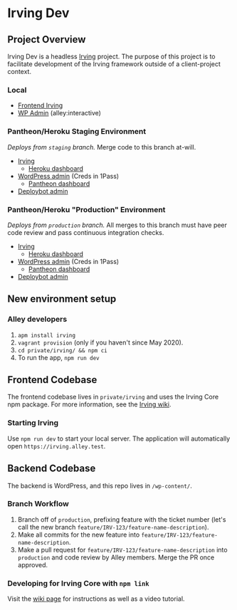 # Irving Dev

## Project Overview

Irving Dev is a headless [Irving](https://github.com/alleyinteractive/irving) project. The purpose of this project is to facilitate development of the Irving framework outside of a client-project context.

### Local

- [Frontend Irving](https://irving.alley.test)
- [WP Admin](https://irving-dev.alley.test/wp-admin/) (alley:interactive)

### Pantheon/Heroku Staging Environment

_Deploys from `staging` branch._ Merge code to this branch at-will.

- [Irving](https://irving-staging.herokuapp.com/)
  - [Heroku dashboard](https://dashboard.heroku.com/apps/irving-staging)
- [WordPress admin](https://staging-irving.alleydev.com/wp-admin/) (Creds in 1Pass)
  - [Pantheon dashboard](https://dashboard.pantheon.io/sites/a09a2cd1-6f16-4dc0-b0ec-5befb350af6f#staging/deploys)
- [Deploybot admin](https://alleyinteractive.deploybot.com/121799--IRV-Irving-Dev)

### Pantheon/Heroku "Production" Environment

_Deploys from `production` branch._ All merges to this branch must have peer code review and pass continuous integration checks.

- [Irving](https://irving-production.herokuapp.com/)
  - [Heroku dashboard](https://dashboard.heroku.com/apps/irving-production)
- [WordPress admin](https://live-irving.alleydev.com/wp-admin/) (Creds in 1Pass)
  - [Pantheon dashboard](https://dashboard.pantheon.io/sites/a09a2cd1-6f16-4dc0-b0ec-5befb350af6f#live/deploys)
- [Deploybot admin](https://alleyinteractive.deploybot.com/121799--IRV-Irving-Dev)

## New environment setup

### Alley developers

1. `apm install irving`
1. `vagrant provision` (only if you haven't since May 2020).
1. `cd private/irving/ && npm ci`
1. To run the app, `npm run dev`

## Frontend Codebase

The frontend codebase lives in `private/irving` and uses the Irving Core npm package. For more information, see the [Irving wiki](https://github.com/alleyinteractive/irving/wiki).

### Starting Irving

Use `npm run dev` to start your local server. The application will automatically open `https://irving.alley.test`.

## Backend Codebase

The backend is WordPress, and this repo lives in `/wp-content/`.

### Branch Workflow

1. Branch off of `production`, prefixing feature with the ticket number (let's call the new branch `feature/IRV-123/feature-name-description`).
1. Make all commits for the new feature into `feature/IRV-123/feature-name-description`.
1. Make a pull request for `feature/IRV-123/feature-name-description` into `production` and code review by Alley members. Merge the PR once approved.

### Developing for Irving Core with `npm link`
Visit the [wiki page](https://github.com/alleyinteractive/irving-dev/wiki/Developing-for-Irving-Core-with-npm-link) for instructions as well as a video tutorial.
